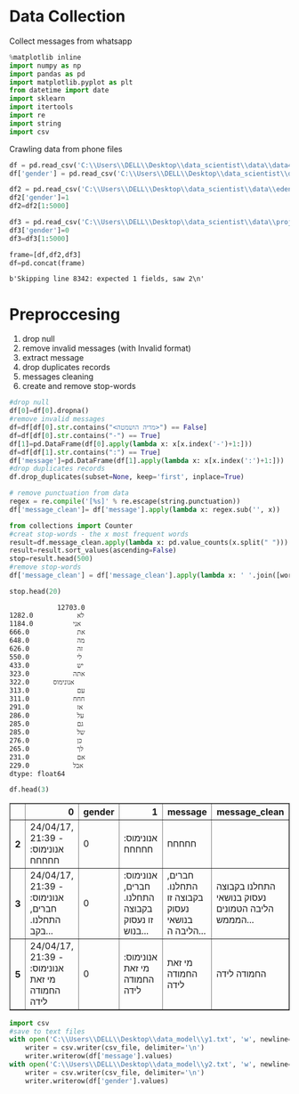 
# Data Collection
Collect messages from whatsapp


```python
%matplotlib inline
import numpy as np
import pandas as pd
import matplotlib.pyplot as plt
from datetime import date
import sklearn
import itertools
import re
import string
import csv
```

Crawling data from phone files


```python
df = pd.read_csv('C:\\Users\\DELL\\Desktop\\data_scientist\\data\\data4.txt', sep="\n", header = None, error_bad_lines=False)
df['gender'] = pd.read_csv('C:\\Users\\DELL\\Desktop\\data_scientist\\data\\target.txt', sep="\n", header = None, error_bad_lines=False)

df2 = pd.read_csv('C:\\Users\\DELL\\Desktop\\data_scientist\\data\\eden.txt', sep="\n", header = None, error_bad_lines=False)
df2['gender']=1
df2=df2[1:5000]

df3 = pd.read_csv('C:\\Users\\DELL\\Desktop\\data_scientist\\data\\proj1.txt', sep="\n", header = None, error_bad_lines=False)
df3['gender']=0
df3=df3[1:5000]

frame=[df,df2,df3]
df=pd.concat(frame)
```

    b'Skipping line 8342: expected 1 fields, saw 2\n'
    

# Preproccesing

1. drop null
2. remove invalid messages (with Invalid format)
4. extract message
5. drop duplicates records
6. messages cleaning
7. create and remove stop-words
 


```python
#drop null
df[0]=df[0].dropna()
#remove invalid messages
df=df[df[0].str.contains("<מדיה הושמטה>") == False]
df=df[df[0].str.contains("-") == True]
df[1]=pd.DataFrame(df[0].apply(lambda x: x[x.index('-')+1:]))
df=df[df[1].str.contains(":") == True]
df['message']=pd.DataFrame(df[1].apply(lambda x: x[x.index(':')+1:]))
#drop duplicates records
df.drop_duplicates(subset=None, keep='first', inplace=True)
```


```python
# remove punctuation from data
regex = re.compile('[%s]' % re.escape(string.punctuation))
df['message_clean']= df['message'].apply(lambda x: regex.sub('', x))
```


```python
from collections import Counter
#creat stop-words - the x most frequent words 
result=df.message_clean.apply(lambda x: pd.value_counts(x.split(" "))).sum(axis = 0)
result=result.sort_values(ascending=False)
stop=result.head(500)
#remove stop-words
df['message_clean'] = df['message_clean'].apply(lambda x: ' '.join([word for word in x.split() if word not in (stop)]))
```


```python
stop.head(20)
```




                12703.0
    לא           1282.0
    אני          1184.0
    את            666.0
    מה            648.0
    זה            626.0
    לי            550.0
    יש            433.0
    אתה           323.0
    אנונימוס      322.0
    עם            313.0
    חחח           311.0
    אז            291.0
    על            286.0
    גם            285.0
    של            285.0
    כן            276.0
    לך            265.0
    אם            231.0
    אבל           229.0
    dtype: float64




```python
df.head(3)
```




<div>
<table border="1" class="dataframe">
  <thead>
    <tr style="text-align: right;">
      <th></th>
      <th>0</th>
      <th>gender</th>
      <th>1</th>
      <th>message</th>
      <th>message_clean</th>
    </tr>
  </thead>
  <tbody>
    <tr>
      <th>2</th>
      <td>24/04/17, 21:39 - אנונימוס: חחחחח</td>
      <td>0</td>
      <td>אנונימוס: חחחחח</td>
      <td>חחחחח</td>
      <td></td>
    </tr>
    <tr>
      <th>3</th>
      <td>24/04/17, 21:39 - אנונימוס: חברים, התחלנו. בקב...</td>
      <td>0</td>
      <td>אנונימוס: חברים, התחלנו. בקבוצה זו נעסוק בנוש...</td>
      <td>חברים, התחלנו. בקבוצה זו נעסוק בנושאי הליבה ה...</td>
      <td>התחלנו בקבוצה נעסוק בנושאי הליבה הטמונים המממש...</td>
    </tr>
    <tr>
      <th>5</th>
      <td>24/04/17, 21:39 - אנונימוס: מי זאת החמודה לידה</td>
      <td>0</td>
      <td>אנונימוס: מי זאת החמודה לידה</td>
      <td>מי זאת החמודה לידה</td>
      <td>החמודה לידה</td>
    </tr>
  </tbody>
</table>
</div>




```python
import csv
#save to text files
with open('C:\\Users\\DELL\\Desktop\\data_model\\y1.txt', 'w', newline='\n', encoding='utf-8') as csv_file:
    writer = csv.writer(csv_file, delimiter='\n')
    writer.writerow(df['message'].values)
with open('C:\\Users\\DELL\\Desktop\\data_model\\y2.txt', 'w', newline='\n', encoding='utf-8') as csv_file:
    writer = csv.writer(csv_file, delimiter='\n')
    writer.writerow(df['gender'].values)
```

